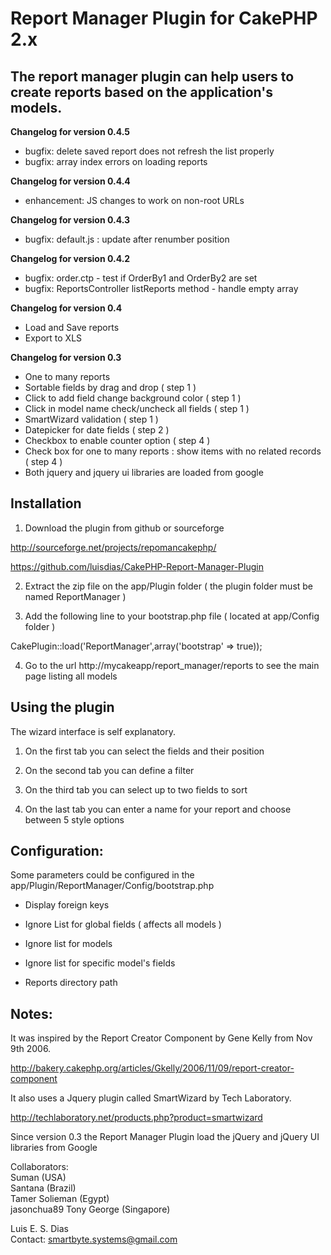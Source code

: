 # Report Manager Plugin for CakePHP 2.x  

## The report manager plugin can help users to create reports based on the application's models.

**Changelog for version 0.4.5**  
* bugfix: delete saved report does not refresh the list properly  
* bugfix: array index errors on loading reports  

**Changelog for version 0.4.4**  
* enhancement: JS changes to work on non-root URLs  

**Changelog for version 0.4.3**  
* bugfix: default.js : update after renumber position  

**Changelog for version 0.4.2**  
* bugfix: order.ctp - test if OrderBy1 and OrderBy2 are set  
* bugfix: ReportsController listReports method - handle empty array  

**Changelog for version 0.4**  
* Load and Save reports  
* Export to XLS  

**Changelog for version 0.3**  
* One to many reports  
* Sortable fields by drag and drop ( step 1 )  
* Click to add field change background color ( step 1 )  
* Click in model name check/uncheck all fields ( step 1 )  
* SmartWizard validation ( step 1 )  
* Datepicker for date fields ( step 2 )  
* Checkbox to enable counter option ( step 4 )  
* Check box for one to many reports : show items with no related records ( step 4 )  
* Both jquery and jquery ui libraries are loaded from google  


## Installation  

1. Download the plugin from github or sourceforge  

http://sourceforge.net/projects/repomancakephp/  

https://github.com/luisdias/CakePHP-Report-Manager-Plugin  

2. Extract the zip file on the app/Plugin folder ( the plugin folder must be named ReportManager )  

3. Add the following line to your bootstrap.php file ( located at app/Config folder )  

CakePlugin::load('ReportManager',array('bootstrap' => true));  

4. Go to the url http://mycakeapp/report_manager/reports to see the main page listing all models  


## Using the plugin  

The wizard interface is self explanatory.  

1. On the first tab you can select the fields and their position  

2. On the second tab you can define a filter  

3. On the third tab you can select up to two fields to sort  

4. On the last tab you can enter a name for your report and choose between 5 style options  


## Configuration:  

Some parameters could be configured in the app/Plugin/ReportManager/Config/bootstrap.php  

* Display foreign keys  

* Ignore List for global fields ( affects all models )  

* Ignore list for models  

* Ignore list for specific model's fields  

* Reports directory path  


## Notes:  

It was inspired by the Report Creator Component by Gene Kelly from Nov 9th 2006.  

http://bakery.cakephp.org/articles/Gkelly/2006/11/09/report-creator-component  

It also uses a Jquery plugin called SmartWizard by Tech Laboratory.  

http://techlaboratory.net/products.php?product=smartwizard  

Since version 0.3 the Report Manager Plugin load the jQuery and jQuery UI libraries from Google  

Collaborators:  
Suman (USA)  
Santana (Brazil)  
Tamer Solieman (Egypt)  
jasonchua89
Tony George (Singapore)

Luis E. S. Dias  
Contact: smartbyte.systems@gmail.com